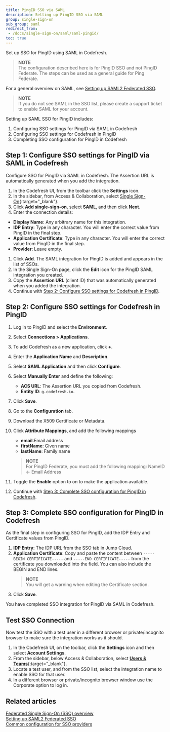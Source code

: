 ```yaml
---
title: PingID SSO via SAML
description: Setting up PingID SSO via SAML
group: single-sign-on
sub_group: saml
redirect_from:
 - /docs/single-sign-on/saml/saml-pingid/
toc: true
---
```


Set up SSO for PingID using SAML in Codefresh.
>**NOTE**  
  The configuration described here is for PingID SSO and not PingID Federate. The steps can be used as a general guide for Ping Federate. 

For a general overview on SAML, see [Setting up SAML2 Federated SSO]({{site.baseurl}}/docs/administration/single-sign-on/saml/).

>**NOTE**  
  If you do not see SAML in the SSO list, please create a support ticket to enable SAML for your account.

Setting up SAML SSO for PingID includes:
1. Configuring SSO settings for PingID via SAML in Codefresh
1. Configuring SSO settings for Codefresh in PingID
1. Completing SSO configuration for PingID in Codefresh


## Step 1: Configure SSO settings for PingID via SAML in Codefresh

Configure SSO for PingID via SAML in Codefresh. The Assertion URL is automatically generated when you add the integration.

1. In the Codefresh UI, from the toolbar click the **Settings** icon.
1. In the sidebar, from Access & Collaboration, select [Single Sign-On](https://g.codefresh.io/2.0/account-settings/single-sign-on){:target="\_blank"}.  
1. Click **Add single-sign-on**, select **SAML**, and then click **Next**.
1. Enter the connection details: 
  * **Display Name**: Any arbitrary name for this integration.
  * **IDP Entry**: Type in any character. You will enter the correct value from PingID in the final step.
  * **Application Certificate**: Type in any character. You will enter the correct value from PingID in the final step.
  * **Provider**: Leave empty. 
1. Click **Add**.
  The SAML integration for PingID is added and appears in the list of SSOs. 
1. In the Single Sign-On page, click the **Edit** icon for the PingID SAML integration you created.
1. Copy the **Assertion URL** (client ID) that was automatically generated when you added the integration. 
1. Continue with [Step 2: Configure SSO settings for Codefresh in PingID](#step-2-configure-sso-settings-for-codefresh-in-pingid).


## Step 2: Configure SSO settings for Codefresh in PingID


1. Log in to PingID and select the **Environment**.
1. Select **Connections > Applications**.
1. To add Codefresh as a new application, click **+**.
1. Enter the **Application Name** and **Description**.
1. Select **SAML Application** and then click **Configure**.
1. Select **Manually Enter** and define the following:
    - **ACS URL**: The Assertion URL you copied from Codefresh.
    - **Entity ID**: `g.codefresh.io`.
1. Click **Save**.
1. Go to the **Configuration** tab.
1. Download the X509 Certificate or Metadata.
1. Click **Attribute Mappings**, and add the following mappings
    - **email**:Email address
    - **firstName**: Given name
    - **lastName**: Family name

    >**NOTE**    
      For PingID Federate, you must add the following mapping: NameID <- Email Address

1. Toggle the **Enable** option to on to make the application available.
1. Continue with [Step 3: Complete SSO configuration for PingID in Codefresh](#step-3-complete-sso-configuration-for-pingid-in-codefresh).


## Step 3: Complete SSO configuration for PingID in Codefresh
As the final step in configuring SSO for PingID, add the IDP Entry and Certificate values from PingID.

1. **IDP Entry**: The IDP URL from the SSO tab in Jump Cloud.
1. **Application Certificate**: Copy and paste the content between `-----BEGIN CERTIFICATE-----` and `-----END CERTIFICATE-----` from the certificate you downloaded into the field. You can also include the BEGIN and END lines. 
    >**NOTE**    
      You will get a warning when editing the Certificate section.
1. Click **Save**.

You have completed SSO integration for PingID via SAML in Codefresh.


## Test SSO Connection

Now test the SSO with a test user in a different browser or private/incognito browser to make sure the integration works as it should.

1. In the Codefresh UI, on the toolbar, click the **Settings** icon and then select **Account Settings**.
1. From the sidebar, below Access & Collaboration, select [**Users & Teams**](https://g.codefresh.io/2.0/account-settings/single-sign-on){:target="\_blank"}.   
1. Locate a test user, and from the SSO list, select the integration name to enable SSO for that user.
1. In a different browser or private/incognito browser window use the Corporate option to log in.

## Related articles
[Federated Single Sign-On (SSO) overview]({{site.baseurl}}/docs/administration/single-sign-on/)  
[Setting up SAML2 Federated SSO]({{site.baseurl}}/docs/administration/single-sign-on/saml)  
[Common configuration for SSO providers]({{site.baseurl}}/docs/administration/single-sign-on/team-sync)  